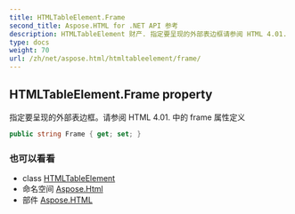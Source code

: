 ```yaml
---
title: HTMLTableElement.Frame
second_title: Aspose.HTML for .NET API 参考
description: HTMLTableElement 财产. 指定要呈现的外部表边框请参阅 HTML 4.01. 中的 frame 属性定义
type: docs
weight: 70
url: /zh/net/aspose.html/htmltableelement/frame/
---
```

## HTMLTableElement.Frame property

指定要呈现的外部表边框。请参阅 HTML 4.01. 中的 frame 属性定义

```csharp
public string Frame { get; set; }
```

### 也可以看看

* class [HTMLTableElement](../)
* 命名空间 [Aspose.Html](../../htmltableelement/)
* 部件 [Aspose.HTML](../../../)


